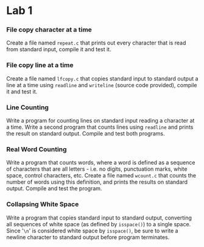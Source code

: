 # Lab 1

### File copy character at a time
Create a file named `repeat.c` that prints out every character that is read from standard input, compile it and test it.

### File copy line at a time
Create a file named `lfcopy.c` that copies standard input to standard output a line at a time using `readline` and `writeline` (source code provided), compile it and test it.

### Line Counting
Write a program for counting lines on standard input reading a character at a time. Write a second program that counts lines using `readline` and prints the result on standard output. Compile and test both programs.

### Real Word Counting
Write a program that counts words, where a word is defined as a sequence of characters that are all letters - i.e. no digits, punctuation marks, white space, control characters, etc. Create a file named `wcount.c` that counts the number of words using this definition, and prints the results on standard output. Compile and test the program.

### Collapsing White Space
Write a program that copies standard input to standard output, converting all sequences of white space (as defined by `isspace()`) to a single space. Since '`\n`' is considered white space by `isspace()`, be sure to write a newline character to standard output before program terminates.